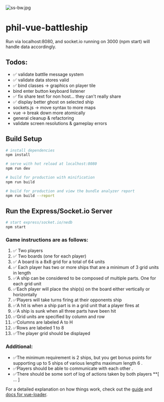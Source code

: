 ![ss-bw.jpg](https://github.com/phil-earley/battleship-vue-sockets/blob/master/screenshots/battleship-vue-sockets.png?raw=true)  

# phil-vue-battleship

Run via localhost:8080, and socket.io running on 3000 (npm start) will handle data accordingly.

## Todos:
- ✅ validate battlle message system  
- ✅ validate data stores valid  
- ✅ bind classes -> graphics on player tile  
- bind enter button keyboard listener  
- ✅ fix share text for non host... they can't really share  
- ✅ display better ghost on selected ship  
- sockets.js -> move syntax to more maps  
- vue -> break down more atomically  
- general cleanup & refactoring
- validate screen resolutions & gameplay errors

## Build Setup

``` bash
# install dependencies
npm install

# serve with hot reload at localhost:8080
npm run dev

# build for production with minification
npm run build

# build for production and view the bundle analyzer report
npm run build --report
```

## Run the Express/Socket.io Server  
``` bash  
# start express/socket.io/nedb
npm start
```


### Game instructions are as follows: ###
1.  ✅ Two players  
2.  ✅ Two boards (one for each player) 
3.  ✅ A board is a 8x8 grid for a total of 64 units 
4.  ✅ Each player has two or more ships that are a minimum of 3 grid units in length 
5.  ✅A ship can be considered to be composed of multiple parts. One for each grid unit 
6.  ✅Each player will place the ship(s) on the board either vertically or horizontally 
7.  ✅Players will take turns firing at their opponents ship 
8.  ✅A hit is when a ship part is in a grid unit that a player fires at 
9.  ✅A ship is sunk when all three parts have been hit 
10. ✅Grid units are specified by column and row 
11. ✅Columns are labeled A to H 
12. ✅Rows are labeled 1 to 8 
13. ✅The player grid should be displayed 

### Additional: ###
- ✅The minimum requirement is 2 ships, but you get bonus points for supporting up to 5 ships of various lengths maximum length 6 . 
- ✅Players should be able to communicate with each other . 
- ✅There should be some sort of log of actions taken by both players **[ ... ]  
    
    
For a detailed explanation on how things work, check out the [guide](http://vuejs-templates.github.io/webpack/) and [docs for vue-loader](http://vuejs.github.io/vue-loader).
